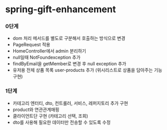 # spring-gift-enhancement
### 0단계
* dom 처리 메서드를 별도로 구분해서 호출하는 방식으로 변경
* PageRequest 적용
* HomeController에서 admin 분리하기
* null일때 NotFoundexception 추가
* findByEmail을 getMember로 변경 후 null exception 추가
* 유저용 전체 상품 목록 user-products 추가 (위시리스트로 상품을 담아주는 기능 구현)
### 1단계
* 카테고리 엔터티, dto, 컨트롤러, 서비스, 레퍼지토리 추가 구현
* product와 연관관계매핑
* 클라이언트단 구현 (카테고리 선택, 조회)
* dto를 사용해 필요한 데이터만 전송할 수 있도록 수정
